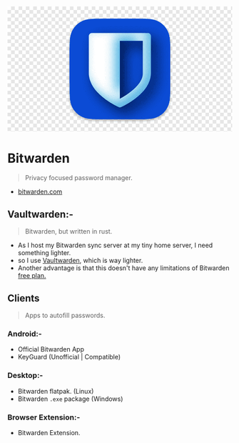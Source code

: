 <p align="center">
  <img src="/Assets/Bitwarden.png">
</p>

# Bitwarden
> Privacy focused password manager.
- [bitwarden.com](https://bitwarden.com/)

## Vaultwarden:- 
> Bitwarden, but written in rust.

- As I host my Bitwarden sync server at my tiny home server, I need something lighter.
- so I use [Vaultwarden](https://github.com/dani-garcia/vaultwarden), which is way lighter.
- Another advantage is that this doesn't have any limitations of Bitwarden [free plan.](https://bitwarden.com/pricing/)

## Clients
> Apps to autofill passwords.

### Android:-
- Official Bitwarden App
- KeyGuard (Unofficial | Compatible)
### Desktop:- 
- Bitwarden flatpak. (Linux)
- Bitwarden `.exe` package (Windows)
### Browser Extension:-
- Bitwarden Extension.




